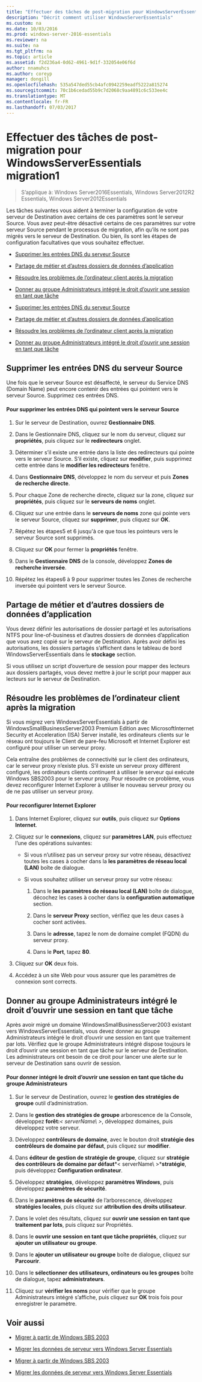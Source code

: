 ```yaml
---
title: "Effectuer des tâches de post-migration pour WindowsServerEssentials migration1"
description: "Décrit comment utiliser WindowsServerEssentials"
ms.custom: na
ms.date: 10/03/2016
ms.prod: windows-server-2016-essentials
ms.reviewer: na
ms.suite: na
ms.tgt_pltfrm: na
ms.topic: article
ms.assetid: f2d236a4-0d62-4961-9d1f-332054e06f6d
author: nnamuhcs
ms.author: coreyp
manager: dongill
ms.openlocfilehash: 535a547ded55cb4afc0942259eadf5222a815274
ms.sourcegitcommit: 70c1b6cedad55b9c7d2068c9aa4891c6c533ee4c
ms.translationtype: MT
ms.contentlocale: fr-FR
ms.lasthandoff: 07/03/2017
---
```

# <a name="perform-post-migration-tasks-for-windows-server-essentials-migration1"></a>Effectuer des tâches de post-migration pour WindowsServerEssentials migration1

>S’applique à: Windows Server2016Essentials, Windows Server2012R2 Essentials, Windows Server2012Essentials

Les tâches suivantes vous aident à terminer la configuration de votre serveur de Destination avec certains de ces paramètres sont le serveur Source. Vous avez peut-être désactivé certains de ces paramètres sur votre serveur Source pendant le processus de migration, afin qu’ils ne sont pas migrés vers le serveur de Destination. Ou bien, ils sont les étapes de configuration facultatives que vous souhaitez effectuer.  
  

-   [Supprimer les entrées DNS du serveur Source](Perform-post-migration-tasks-for-Windows-Server-Essentials-migration.md#BKMK_DeleteDNSEntries)  
  
-   [Partage de métier et d’autres dossiers de données d’application](Perform-post-migration-tasks-for-Windows-Server-Essentials-migration.md#BKMK_ShareLineOfBusinessAndOtherApplications)  
  
-   [Résoudre les problèmes de l’ordinateur client après la migration](Perform-post-migration-tasks-for-Windows-Server-Essentials-migration.md#BKMK_FixClientComputerIssuesAfterMigrating)  
  
-   [Donner au groupe Administrateurs intégré le droit d’ouvrir une session en tant que tâche](Perform-post-migration-tasks-for-Windows-Server-Essentials-migration.md#BKMK_AdminGroup)  

-   [Supprimer les entrées DNS du serveur Source](../migrate/Perform-post-migration-tasks-for-Windows-Server-Essentials-migration.md#BKMK_DeleteDNSEntries)  
  
-   [Partage de métier et d’autres dossiers de données d’application](../migrate/Perform-post-migration-tasks-for-Windows-Server-Essentials-migration.md#BKMK_ShareLineOfBusinessAndOtherApplications)  
  
-   [Résoudre les problèmes de l’ordinateur client après la migration](../migrate/Perform-post-migration-tasks-for-Windows-Server-Essentials-migration.md#BKMK_FixClientComputerIssuesAfterMigrating)  
  
-   [Donner au groupe Administrateurs intégré le droit d’ouvrir une session en tant que tâche](../migrate/Perform-post-migration-tasks-for-Windows-Server-Essentials-migration.md#BKMK_AdminGroup)  

  
##  <a name="BKMK_DeleteDNSEntries"></a>Supprimer les entrées DNS du serveur Source  
 Une fois que le serveur Source est désaffecté, le serveur du Service DNS (Domain Name) peut encore contenir des entrées qui pointent vers le serveur Source. Supprimez ces entrées DNS.  
  
#### <a name="to-delete-dns-entries-that-point-to-the-source-server"></a>Pour supprimer les entrées DNS qui pointent vers le serveur Source  
  
1.  Sur le serveur de Destination, ouvrez **Gestionnaire DNS**.  
  
2.  Dans le Gestionnaire DNS, cliquez sur le nom du serveur, cliquez sur **propriétés**, puis cliquez sur le **redirecteurs** onglet.  
  
3.  Déterminer s’il existe une entrée dans la liste des redirecteurs qui pointe vers le serveur Source. S’il existe, cliquez sur **modifier**, puis supprimez cette entrée dans le **modifier les redirecteurs** fenêtre.  
  
4.  Dans **Gestionnaire DNS**, développez le nom du serveur et puis **Zones de recherche directe**.  
  
5.  Pour chaque Zone de recherche directe, cliquez sur la zone, cliquez sur **propriétés**, puis cliquez sur le **serveurs de noms** onglet.  
  
6.  Cliquez sur une entrée dans le **serveurs de noms** zone qui pointe vers le serveur Source, cliquez sur **supprimer**, puis cliquez sur **OK**.  
  
7.  Répétez les étapes5 et 6 jusqu'à ce que tous les pointeurs vers le serveur Source sont supprimés.  
  
8.  Cliquez sur **OK** pour fermer la **propriétés** fenêtre.  
  
9. Dans le **Gestionnaire DNS** de la console, développez **Zones de recherche inversée**.  
  
10. Répétez les étapes6 à 9 pour supprimer toutes les Zones de recherche inversée qui pointent vers le serveur Source.  
  
##  <a name="BKMK_ShareLineOfBusinessAndOtherApplications"></a>Partage de métier et d’autres dossiers de données d’application  
 Vous devez définir les autorisations de dossier partagé et les autorisations NTFS pour line-of-business et d’autres dossiers de données d’application que vous avez copié sur le serveur de Destination. Après avoir défini les autorisations, les dossiers partagés s’affichent dans le tableau de bord WindowsServerEssentials dans le **stockage** section.  
  
 Si vous utilisez un script d’ouverture de session pour mapper des lecteurs aux dossiers partagés, vous devez mettre à jour le script pour mapper aux lecteurs sur le serveur de Destination.  
  
##  <a name="BKMK_FixClientComputerIssuesAfterMigrating"></a>Résoudre les problèmes de l’ordinateur client après la migration  
 Si vous migrez vers WindowsServerEssentials à partir de WindowsSmallBusinessServer2003 Premium Edition avec MicrosoftInternet Security et Acceleration (ISA) Server installé, les ordinateurs clients sur le réseau ont toujours le Client de pare-feu Microsoft et Internet Explorer est configuré pour utiliser un serveur proxy.  
  
 Cela entraîne des problèmes de connectivité sur le client des ordinateurs, car le serveur proxy n’existe plus. S’il existe un serveur proxy différent configuré, les ordinateurs clients continuent à utiliser le serveur qui exécute Windows SBS2003 pour le serveur proxy. Pour résoudre ce problème, vous devez reconfigurer Internet Explorer à utiliser le nouveau serveur proxy ou de ne pas utiliser un serveur proxy.  
  
#### <a name="to-reconfigure-internet-explorer"></a>Pour reconfigurer Internet Explorer  
  
1.  Dans Internet Explorer, cliquez sur **outils**, puis cliquez sur **Options Internet**.  
  
2.  Cliquez sur le **connexions**, cliquez sur **paramètres LAN**, puis effectuez l’une des opérations suivantes:  
  
    -   Si vous n’utilisez pas un serveur proxy sur votre réseau, désactivez toutes les cases à cocher dans la **les paramètres de réseau local (LAN)** boîte de dialogue.  
  
    -   Si vous souhaitez utiliser un serveur proxy sur votre réseau:  
  
        1.  Dans le **les paramètres de réseau local (LAN)** boîte de dialogue, décochez les cases à cocher dans la **configuration automatique** section.  
  
        2.  Dans le **serveur Proxy** section, vérifiez que les deux cases à cocher sont activées.  
  
        3.  Dans le **adresse**, tapez le nom de domaine complet (FQDN) du serveur proxy.  
  
        4.  Dans le **Port**, tapez **80**.  
  
3.  Cliquez sur **OK** deux fois.  
  
4.  Accédez à un site Web pour vous assurer que les paramètres de connexion sont corrects.  
  
##  <a name="BKMK_AdminGroup"></a>Donner au groupe Administrateurs intégré le droit d’ouvrir une session en tant que tâche  
 Après avoir migré un domaine WindowsSmallBusinessServer2003 existant vers WindowsServerEssentials, vous devez donner au groupe Administrateurs intégré le droit d’ouvrir une session en tant que traitement par lots. Vérifiez que le groupe Administrateurs intégré dispose toujours le droit d’ouvrir une session en tant que tâche sur le serveur de Destination. Les administrateurs ont besoin de ce droit pour lancer une alerte sur le serveur de Destination sans ouvrir de session.  
  
#### <a name="to-give-the-built-in-administrators-group-the-right-to-log-on-as-a-batch-job"></a>Pour donner intégré le droit d’ouvrir une session en tant que tâche du groupe Administrateurs  
  
1.  Sur le serveur de Destination, ouvrez le **gestion des stratégies de groupe** outil d’administration.  
  
2.  Dans le **gestion des stratégies de groupe** arborescence de la Console, développez **forêt:***< serverName\ >*, développez domaines, puis développez votre serveur.  
  
3.  Développez **contrôleurs de domaine**, avec le bouton droit **stratégie des contrôleurs de domaine par défaut**, puis cliquez sur **modifier**.  
  
4.  Dans **éditeur de gestion de stratégie de groupe**, cliquez sur **stratégie des contrôleurs de domaine par défaut***< serverName\ >***stratégie**, puis développez **Configuration ordinateur**.  
  
5.  Développez **stratégies**, développez **paramètres Windows**, puis développez **paramètres de sécurité**.  
  
6.  Dans le **paramètres de sécurité** de l’arborescence, développez **stratégies locales**, puis cliquez sur **attribution des droits utilisateur**.  
  
7.  Dans le volet des résultats, cliquez sur **ouvrir une session en tant que traitement par lots**, puis cliquez sur Propriétés.  
  
8.  Dans le **ouvrir une session en tant que tâche propriétés**, cliquez sur **ajouter un utilisateur ou groupe**.  
  
9. Dans le **ajouter un utilisateur ou groupe** boîte de dialogue, cliquez sur **Parcourir**.  
  
10. Dans le **sélectionner des utilisateurs, ordinateurs ou les groupes** boîte de dialogue, tapez **administrateurs**.  
  
11. Cliquez sur **vérifier les noms** pour vérifier que le groupe Administrateurs intégré s’affiche, puis cliquez sur **OK** trois fois pour enregistrer le paramètre.  
  
## <a name="see-also"></a>Voir aussi  
  

-   [Migrer à partir de Windows SBS 2003](Migrate-Windows-Small-Business-Server-2003-to-Windows-Server-Essentials.md)  
  
-   [Migrer les données de serveur vers Windows Server Essentials](Migrate-Server-Data-to-Windows-Server-Essentials.md)

-   [Migrer à partir de Windows SBS 2003](../migrate/Migrate-Windows-Small-Business-Server-2003-to-Windows-Server-Essentials.md)  
  
-   [Migrer les données de serveur vers Windows Server Essentials](../migrate/Migrate-Server-Data-to-Windows-Server-Essentials.md)

